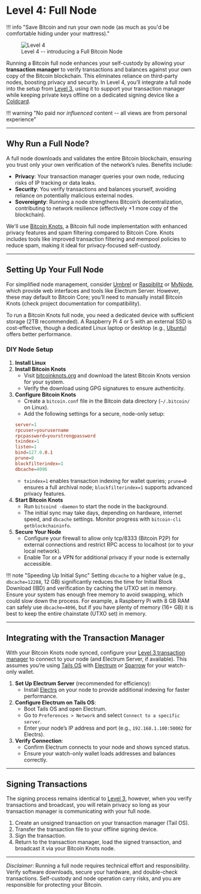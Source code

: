 # Level 4: Full Node

!!! info "Save Bitcoin and run your own node (as much as you'd be comfortable hiding under your mattress)."
    <figure markdown>
    ![Level 4](/images/levels-Level-4.drawio.png)
      <figcaption>Level 4 -- introducing a Full Bitcoin Node</figcaption>
    </figure>

Running a Bitcoin full node enhances your self-custody by allowing your **transaction manager** to verify transactions and balances against your own copy of the Bitcoin blockchain. This eliminates reliance on third-party nodes, boosting privacy and security. In Level 4, you’ll integrate a full node into the setup from [Level 3](../level-3), using it to support your transaction manager while keeping private keys offline on a dedicated signing device like a [Coldcard](https://coldcard.com/).

!!! warning "No paid nor *influenced* content -- all views are from personal experience"


---

## Why Run a Full Node?

A full node downloads and validates the entire Bitcoin blockchain, ensuring you trust only your own verification of the network’s rules. Benefits include:

- **Privacy**: Your transaction manager queries your own node, reducing risks of IP tracking or data leaks.
- **Security**: You verify transactions and balances yourself, avoiding reliance on potentially malicious external nodes.
- **Sovereignty**: Running a node strengthens Bitcoin’s decentralization, contributing to network resilience (effectively +1 more copy of the blockchain).

We'll use [Bitcoin Knots](https://bitcoinknots.org/), a Bitcoin full node implementation with enhanced privacy features and spam filtering compared to Bitcoin Core. Knots includes tools like improved transaction filtering and mempool policies to reduce spam, making it ideal for privacy-focused self-custody.



---

## Setting Up Your Full Node

For simplified node management, consider [Umbrel](https://umbrel.com/) or [Raspiblitz](https://raspiblitz.org/) or [MyNode](https://mynodebtc.com/),
 which provide web interfaces and tools like Electrum Server. 
However, these may default to Bitcoin Core; you’ll need to manually install Bitcoin Knots (check project documentation for compatibility). 

To run a Bitcoin Knots full node, you need a dedicated device with sufficient storage (2TB recommended). 
A Raspberry Pi 4 or 5 with an external SSD is cost-effective, though a dedicated Linux laptop or desktop (e.g., [Ubuntu](https://ubuntu.com/)) offers better performance.

### DIY Node Setup

1. **Install Linux**
2. **Install Bitcoin Knots**
    - Visit [bitcoinknots.org](https://bitcoinknots.org/) and download the latest Bitcoin Knots version for your system.
    - Verify the download using GPG signatures to ensure authenticity.
3. **Configure Bitcoin Knots**
    - Create a `bitcoin.conf` file in the Bitcoin data directory (`~/.bitcoin/` on Linux).
    - Add the following settings for a secure, node-only setup:
     ```conf
     server=1
     rpcuser=yourusername
     rpcpassword=yourstrongpassword
     txindex=1
     listen=1
     bind=127.0.0.1
     prune=0
     blockfilterindex=1
     dbcache=4096
     ```
    - `txindex=1` enables transaction indexing for wallet queries; `prune=0` ensures a full archival node; `blockfilterindex=1` supports advanced privacy features.
4. **Start Bitcoin Knots**
    - Run `bitcoind -daemon` to start the node in the background.
    - The initial sync may take days, depending on hardware, internet speed, and `dbcache` settings. Monitor progress with `bitcoin-cli getblockchaininfo`.
5. **Secure Your Node**
    - Configure your firewall to allow only tcp/8333 (Bitcoin P2P) for external connections and restrict RPC access to localhost (or to your local network).
    - Enable Tor or a VPN for additional privacy if your node is externally accessible.

!!! note "Speeding Up Initial Sync"
    Setting `dbcache` to a higher value (e.g., `dbcache=12288`, 12 GB) significantly reduces the time for Initial Block Download (IBD) and verification by caching the UTXO set in memory. Ensure your system has enough free memory to avoid swapping, which could slow down the process. For example, a Raspberry Pi with 8 GB RAM can safely use `dbcache=4096`, but if you have plenty of memory (16+ GB) it is best to keep the entire chainstate (UTXO set) in memory.



---

## Integrating with the Transaction Manager

With your Bitcoin Knots node synced, configure your [Level 3 transaction manager](../level-3) to connect to your node (and Electrum Server, if available). 
This assumes you’re using [Tails OS](https://tails.boum.org/) with [Electrum](https://electrum.org/) or [Sparrow](https://www.sparrowwallet.com/) for your watch-only wallet.

1. **Set Up Electrum Server** (recommended for efficiency):
    - Install [Electrs](https://github.com/romanz/electrs) on your node to provide additional indexing for faster performance.
2. **Configure Electrum on Tails OS**:
    - Boot Tails OS and open Electrum.
    - Go to `Preferences > Network` and select `Connect to a specific server`.
    - Enter your node’s IP address and port (e.g., `192.168.1.100:50002` for Electrs).
3. **Verify Connection**:
    - Confirm Electrum connects to your node and shows synced status.
    - Ensure your watch-only wallet loads addresses and balances correctly.







---

## Signing Transactions
The signing process remains identical to [Level 3](../level-3),
 however, when you verify transactions and broadcast, you will retain privacy so long as your transaction manager 
 is communicating with your full node.

1. Create an unsigned transaction on your transaction manager (Tail OS).
2. Transfer the transaction file to your offline signing device.
3. Sign the transaction.
4. Return to the transaction manager, load the signed transaction, and broadcast it via your Bitcoin Knots node.







--- 

*Disclaimer*: Running a full node requires technical effort and responsibility. Verify software downloads, secure your hardware, and double-check transactions. 
Self-custody and node operation carry risks, and you are responsible for protecting your Bitcoin.




